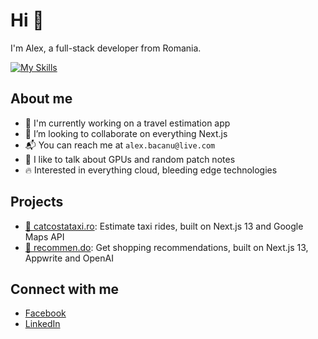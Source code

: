 # Hi 👋

I'm Alex, a full-stack developer from Romania.

[![My Skills](https://skillicons.dev/icons?i=html,css,tailwind,js,ts,nextjs,nodejs,py,figma,aws,gcp,supabase,firebase,appwrite,mongodb,planetscale,docker,git&perline=9)](https://skillicons.dev)

## About me

- 👷 I'm currently working on a travel estimation app
- 🤝 I’m looking to collaborate on everything Next.js
- 📬 You can reach me at `alex.bacanu@live.com`
- 💬 I like to talk about GPUs and random patch notes
- 🔥 Interested in everything cloud, bleeding edge technologies

## Projects

- [🚕 catcostataxi.ro](https://catcostataxi.ro/): Estimate taxi rides, built on Next.js 13 and Google Maps API
- [🤖 recommen.do](https://catcostataxi.ro/): Get shopping recommendations, built on Next.js 13, Appwrite and OpenAI

## Connect with me

- [Facebook](https://www.facebook.com/ba.alexandru/)
- [LinkedIn](https://www.linkedin.com/in/alexandru-bacanu/)
